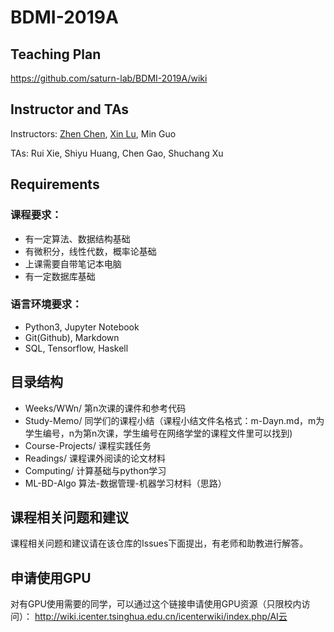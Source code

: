 # BDMI-2019A

## Teaching Plan 

https://github.com/saturn-lab/BDMI-2019A/wiki

## Instructor and TAs

Instructors: [Zhen Chen](http://www.icenter.tsinghua.edu.cn/faculty/chenzhen/), [Xin Lu](https://www.linkedin.com/in/luxin433/), Min Guo

TAs: Rui Xie, Shiyu Huang, Chen Gao, Shuchang Xu

## Requirements

### 课程要求：

- 有一定算法、数据结构基础
- 有微积分，线性代数，概率论基础
- 上课需要自带笔记本电脑
- 有一定数据库基础

### 语言环境要求：

- Python3, Jupyter Notebook
- Git(Github), Markdown
- SQL, Tensorflow, Haskell


## 目录结构

- Weeks/WWn/ 第n次课的课件和参考代码
- Study-Memo/ 同学们的课程小结（课程小结文件名格式：m-Dayn.md，m为学生编号，n为第n次课，学生编号在网络学堂的课程文件里可以找到)
- Course-Projects/ 课程实践任务
- Readings/ 课程课外阅读的论文材料
- Computing/ 计算基础与python学习
- ML-BD-Algo 算法-数据管理-机器学习材料（思路）


## 课程相关问题和建议

课程相关问题和建议请在该仓库的Issues下面提出，有老师和助教进行解答。

## 申请使用GPU

对有GPU使用需要的同学，可以通过这个链接申请使用GPU资源（只限校内访问）：
http://wiki.icenter.tsinghua.edu.cn/icenterwiki/index.php/AI云

